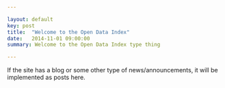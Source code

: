 ```yaml
---

layout: default
key: post
title:  "Welcome to the Open Data Index"
date:   2014-11-01 09:00:00
summary: Welcome to the Open Data Index type thing

---
```


If the site has a blog or some other type of news/announcements, it will be implemented as posts here.
